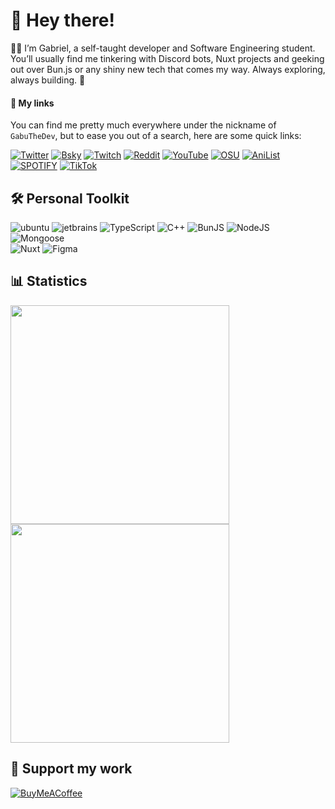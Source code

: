 # 👋 Hey there!
👨‍💻 I’m Gabriel, a self-taught developer and Software Engineering student. You’ll usually find me tinkering with Discord bots, Nuxt projects and geeking out over Bun.js or any shiny new tech that comes my way. Always exploring, always building. 🚀

#### 🔗 My links
You can find me pretty much everywhere under the nickname of `GabuTheDev`, but to ease you out of a search, here are some quick links:

[![Twitter](https://img.shields.io/badge/twitter-000000.svg?style=for-the-badge&logo=x&logoColor=white)](https://twitter.com/gabuthedev)
[![Bsky](https://img.shields.io/badge/bluesky-0285FF.svg?style=for-the-badge&logo=bluesky&logoColor=white)](https://bsky.app/profile/gabuthedev.gabu.moe)
[![Twitch](https://img.shields.io/badge/twitch-9146FF.svg?style=for-the-badge&logo=twitch&logoColor=white)](https://twitch.tv/gabuthedev) 
[![Reddit](https://img.shields.io/badge/reddit-FF4500.svg?style=for-the-badge&logo=reddit&logoColor=white)](https://reddit.com/user/gabuthedev)
[![YouTube](https://img.shields.io/badge/youtube-FF0000.svg?style=for-the-badge&logo=youtube&logoColor=white)](https://youtube.com/@gabuthedev) 
[![OSU](https://img.shields.io/badge/osu!-FF66AA.svg?style=for-the-badge&logo=osu&logoColor=white)](https://osu.ppy.sh/users/17063658)
[![AniList](https://img.shields.io/badge/anilist-02A9FF.svg?style=for-the-badge&logo=anilist&logoColor=white)](https://anilist.co/user/GabuTheDev/)
[![SPOTIFY](https://img.shields.io/badge/spotify-%1DB954.svg?style=for-the-badge&logo=spotify&logoColor=white)](https://open.spotify.com/user/g9fvsxz3p7oj05p1t1wln0tzh)
[![TikTok](https://img.shields.io/badge/tiktok-000000.svg?style=for-the-badge&logo=tiktok&logoColor=white)](https://tiktok.com/@gabuthedev)

## 🛠️ Personal Toolkit

![ubuntu](https://img.shields.io/badge/ubuntu-E95420.svg?style=for-the-badge&logo=ubuntu&logoColor=white)
![jetbrains](https://img.shields.io/badge/jetbrains_ide-000000.svg?style=for-the-badge&logo=jetbrains&logoColor=white)
![TypeScript](https://img.shields.io/badge/typescript-%23323330.svg?style=for-the-badge&logo=typescript&logoColor=%3178C6)
![C++](https://img.shields.io/badge/c++-%2300599C.svg?style=for-the-badge&logo=c%2B%2B&logoColor=white)
![BunJS](https://img.shields.io/badge/bun-14151a?style=for-the-badge&logo=bun&logoColor=f9f1e1)
![NodeJS](https://img.shields.io/badge/node-6DA55F?style=for-the-badge&logo=node.js&logoColor=white)
![Mongoose](https://img.shields.io/badge/mongoose-880000.svg?style=for-the-badge&logo=mongoose&logoColor=white) 	
![Nuxt](https://img.shields.io/badge/nuxt-00DC82.svg?style=for-the-badge&logo=nuxtdotjs&logoColor=white) 
![Figma](https://img.shields.io/badge/figma-%23F24E1E.svg?style=for-the-badge&logo=figma&logoColor=white)

## 📊 Statistics

<div>
  <img src="https://github-readme-stats.vercel.app/api?username=GabuTheDev&theme=transparent&hide_border=true&show_icons=true&include_all_commits=true&count_private=true&rank_icon=github#gh-dark-mode-only" width="350">
  <img src="https://github-readme-streak-stats.herokuapp.com/?user=GabuTheDev&theme=transparent&hide_border=true#gh-dark-mode-only" width="350">
</div>

## 🙌 Support my work
[![BuyMeACoffee](https://img.shields.io/badge/buymeacoffee-FFDD00?style=for-the-badge&logo=buymeacoffee&logoColor=312b00)](https://buymeacoffee.com/gabuthedev)
